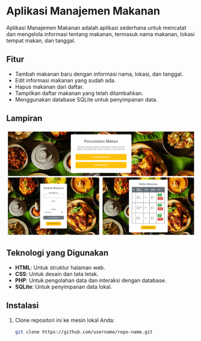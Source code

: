 # Aplikasi Manajemen Makanan

Aplikasi Manajemen Makanan adalah aplikasi sederhana untuk mencatat dan mengelola informasi tentang makanan, termasuk nama makanan, lokasi tempat makan, dan tanggal.

## Fitur

- Tambah makanan baru dengan informasi nama, lokasi, dan tanggal.
- Edit informasi makanan yang sudah ada.
- Hapus makanan dari daftar.
- Tampilkan daftar makanan yang telah ditambahkan.
- Menggunakan database SQLite untuk penyimpanan data.

## Lampiran
![img](image/image.png)

## Teknologi yang Digunakan
- **HTML**: Untuk struktur halaman web.
- **CSS**: Untuk desain dan tata letak.
- **PHP**: Untuk pengolahan data dan interaksi dengan database.
- **SQLite**: Untuk penyimpanan data lokal.

## Instalasi

1. Clone repositori ini ke mesin lokal Anda:

   ```bash
   git clone https://github.com/username/repo-name.git
